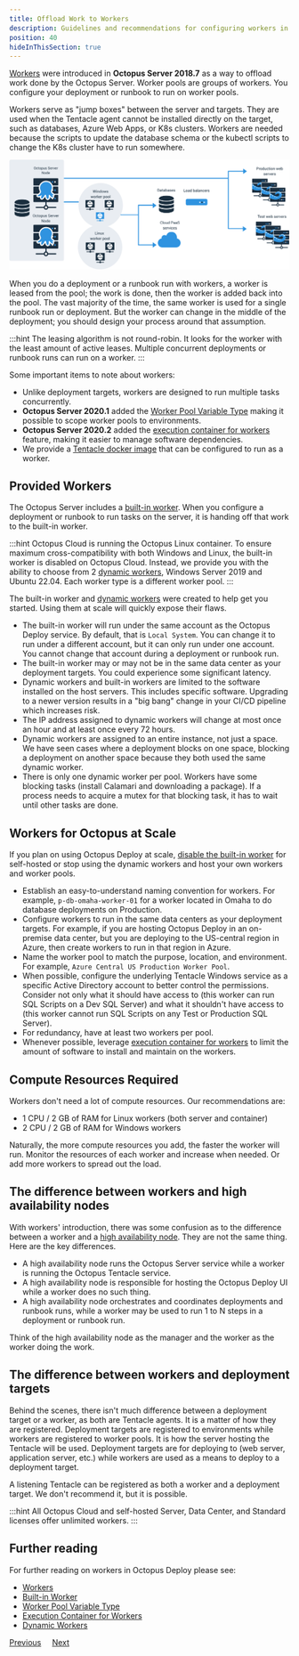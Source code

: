 ```yaml
---
title: Offload Work to Workers
description: Guidelines and recommendations for configuring workers in Octopus Deploy.
position: 40
hideInThisSection: true
---
```


[Workers](/docs/infrastructure/workers/index.md) were introduced in **Octopus Server 2018.7** as a way to offload work done by the Octopus Server.  Worker pools are groups of workers.  You configure your deployment or runbook to run on worker pools.

Workers serve as "jump boxes" between the server and targets.  They are used when the Tentacle agent cannot be installed directly on the target, such as databases, Azure Web Apps, or K8s clusters.  Workers are needed because the scripts to update the database schema or the kubectl scripts to change the K8s cluster have to run somewhere.

![Workers diagram](/docs/shared-content/concepts/images/workers-diagram-img.png "width=1000")

When you do a deployment or a runbook run with workers, a worker is leased from the pool; the work is done, then the worker is added back into the pool.  The vast majority of the time, the same worker is used for a single runbook run or deployment.  But the worker can change in the middle of the deployment; you should design your process around that assumption.

:::hint
The leasing algorithm is not round-robin.  It looks for the worker with the least amount of active leases.  Multiple concurrent deployments or runbook runs can run on a worker.
:::

Some important items to note about workers:
- Unlike deployment targets, workers are designed to run multiple tasks concurrently.  
- **Octopus Server 2020.1** added the [Worker Pool Variable Type](/docs/projects/variables/worker-pool-variables.md) making it possible to scope worker pools to environments.
- **Octopus Server 2020.2** added the [execution container for workers](/docs/projects/steps/execution-containers-for-workers/index.md) feature, making it easier to manage software dependencies.
- We provide a [Tentacle docker image](https://hub.docker.com/repository/docker/octopusdeploy/tentacle) that can be configured to run as a worker.

## Provided Workers

The Octopus Server includes a [built-in worker](/docs/infrastructure/workers/built-in-worker.md).  When you configure a deployment or runbook to run tasks on the server, it is handing off that work to the built-in worker.   

:::hint
Octopus Cloud is running the Octopus Linux container.  To ensure maximum cross-compatibility with both Windows and Linux, the built-in worker is disabled on Octopus Cloud.  Instead, we provide you with the ability to choose from 2 [dynamic workers](/docs/infrastructure/workers/dynamic-worker-pools.md), Windows Server 2019 and Ubuntu 22.04.  Each worker type is a different worker pool.
:::

The built-in worker and [dynamic workers](/docs/infrastructure/workers/dynamic-worker-pools.md) were created to help get you started.  Using them at scale will quickly expose their flaws.

- The built-in worker will run under the same account as the Octopus Deploy service.  By default, that is `Local System`.  You can change it to run under a different account, but it can only run under one account.  You cannot change that account during a deployment or runbook run.
- The built-in worker may or may not be in the same data center as your deployment targets.  You could experience some significant latency.
- Dynamic workers and built-in workers are limited to the software installed on the host servers.  This includes specific software.  Upgrading to a newer version results in a "big bang" change in your CI/CD pipeline which increases risk.
- The IP address assigned to dynamic workers will change at most once an hour and at least once every 72 hours. 
- Dynamic workers are assigned to an entire instance, not just a space.  We have seen cases where a deployment blocks on one space, blocking a deployment on another space because they both used the same dynamic worker.
- There is only one dynamic worker per pool.  Workers have some blocking tasks (install Calamari and downloading a package).  If a process needs to acquire a mutex for that blocking task, it has to wait until other tasks are done.

## Workers for Octopus at Scale

If you plan on using Octopus Deploy at scale, [disable the built-in worker](/docs/infrastructure/workers/built-in-worker.md#switching-off-the-built-in-worker) for self-hosted or stop using the dynamic workers and host your own workers and worker pools.

- Establish an easy-to-understand naming convention for workers.  For example, `p-db-omaha-worker-01` for a worker located in Omaha to do database deployments on Production.  
- Configure workers to run in the same data centers as your deployment targets.  For example, if you are hosting Octopus Deploy in an on-premise data center, but you are deploying to the US-central region in Azure, then create workers to run in that region in Azure.  
- Name the worker pool to match the purpose, location, and environment.  For example, `Azure Central US Production Worker Pool`.
- When possible, configure the underlying Tentacle Windows service as a specific Active Directory account to better control the permissions.  Consider not only what it should have access to (this worker can run SQL Scripts on a Dev SQL Server) and what it shouldn't have access to (this worker cannot run SQL Scripts on any Test or Production SQL Server).
- For redundancy, have at least two workers per pool.
- Whenever possible, leverage [execution container for workers](/docs/projects/steps/execution-containers-for-workers/index.md) to limit the amount of software to install and maintain on the workers.

## Compute Resources Required

Workers don't need a lot of compute resources.  Our recommendations are:

- 1 CPU / 2 GB of RAM for Linux workers (both server and container)
- 2 CPU / 2 GB of RAM for Windows workers

Naturally, the more compute resources you add, the faster the worker will run.  Monitor the resources of each worker and increase when needed.  Or add more workers to spread out the load.

## The difference between workers and high availability nodes

With workers' introduction, there was some confusion as to the difference between a worker and a [high availability node](/docs/administration/high-availability/index.md).  They are not the same thing.  Here are the key differences.

- A high availability node runs the Octopus Server service while a worker is running the Octopus Tentacle service.
- A high availability node is responsible for hosting the Octopus Deploy UI while a worker does no such thing.
- A high availability node orchestrates and coordinates deployments and runbook runs, while a worker may be used to run 1 to N steps in a deployment or runbook run.

Think of the high availability node as the manager and the worker as the worker doing the work.

## The difference between workers and deployment targets

Behind the scenes, there isn't much difference between a deployment target or a worker, as both are Tentacle agents.  It is a matter of how they are registered.  Deployment targets are registered to environments while workers are registered to worker pools.  It is how the server hosting the Tentacle will be used.  Deployment targets are for deploying to (web server, application server, etc.) while workers are used as a means to deploy to a deployment target.  

A listening Tentacle can be registered as both a worker and a deployment target.  We don't recommend it, but it is possible.

:::hint
All Octopus Cloud and self-hosted Server, Data Center, and Standard licenses offer unlimited workers.
:::

## Further reading

For further reading on workers in Octopus Deploy please see:

- [Workers](/docs/infrastructure/workers/index.md)
- [Built-in Worker](/docs/infrastructure/workers/built-in-worker.md)
- [Worker Pool Variable Type](/docs/projects/variables/worker-pool-variables.md)
- [Execution Container for Workers](/docs/projects/steps/execution-containers-for-workers/index.md)
- [Dynamic Workers](/docs/infrastructure/workers/dynamic-worker-pools.md)

<span><a class="btn btn-secondary" href="/docs/getting-started/best-practices/environments-and-deployment-targets-and-roles">Previous</a></span>&nbsp;&nbsp;&nbsp;&nbsp;&nbsp;<span><a class="btn btn-success" href="/docs/getting-started/best-practices/project-and-project-groups">Next</a></span>
